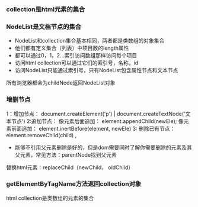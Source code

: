 ### collection是html元素的集合
### NodeList是文档节点的集合

- NodeList和collection集合基本相同，两者都是类数组的对象集合
- 他们都有定义集合（列表）中项目数的length属性
- 都可以通过0，1，2...索引访问数组那样访问每个项目
- 访问html collection可以通过它们的索引号，名称，id
- 访问NodeList只能通过索引号，只有NodeList包含属性节点和文本节点

所有浏览器都会为childNode返回NodeList对象

### 增删节点
1：增加节点： document.createElement('p') | document.createTextNode('文本节点')
2:追加节点： 像元素后面追加： element.appendChild(newEle);  像元素前面追加： element.inertBefore(element, newEle)
3: 删除已有节点： element.removeChild(child) , 
- 能够不引用父元素删除是好的，但是dom需要同时了解你需要删除的元素及其父元素，常见方法：parentNode找到父元素

替换html元素：replaceChild（newChild， oldChild）

### getElementByTagName方法返回collection对象
html collection是类数组的元素的集合